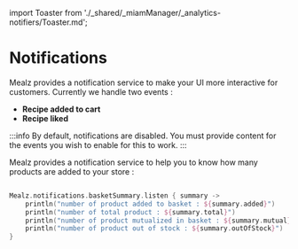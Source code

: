 import Toaster from './_shared/_miamManager/_analytics-notifiers/Toaster.md';


# Notifications

Mealz provides a notification service to make your UI more interactive for customers.
Currently we handle two events :

- **Recipe added to cart**
- **Recipe liked**

<Toaster />

:::info
By default, notifications are disabled.
You must provide content for the events you wish to enable for this to work.
:::

Mealz provides a notification service to help you to know how many products are added to your store : 

```kotlin

Mealz.notifications.basketSummary.listen { summary ->
    println("number of product added to basket : ${summary.added}")
    println("number of total product : ${summary.total}")
    println("number of product mutualized in basket : ${summary.mutual}")
    println("number of product out of stock : ${summary.outOfStock}")
}
```

